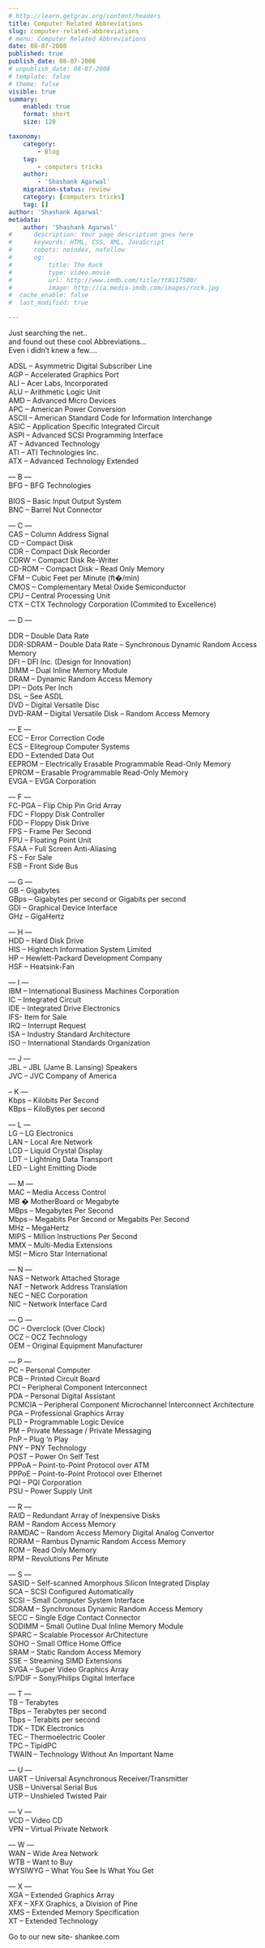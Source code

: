 ```yaml
---
# http://learn.getgrav.org/content/headers
title: Computer Related Abbreviations
slug: computer-related-abbreviations
# menu: Computer Related Abbreviations
date: 08-07-2008
published: true
publish_date: 08-07-2008
# unpublish_date: 08-07-2008
# template: false
# theme: false
visible: true
summary:
    enabled: true
    format: short
    size: 128

taxonomy:
    category:
        - Blog
    tag:
        - computers tricks
    author:
        - 'Shashank Agarwal'
    migration-status: review
    category: [computers tricks]
    tag: []
author: 'Shashank Agarwal'
metadata:
    author: 'Shashank Agarwal'
#      description: Your page description goes here
#      keywords: HTML, CSS, XML, JavaScript
#      robots: noindex, nofollow
#      og:
#          title: The Rock
#          type: video.movie
#          url: http://www.imdb.com/title/tt0117500/
#          image: http://ia.media-imdb.com/images/rock.jpg
#  cache_enable: false
#  last_modified: true

---
```


Just searching the net..  
and found out these cool Abbreviations…  
Even i didn’t knew a few….

ADSL – Asymmetric Digital Subscriber Line  
AGP – Accelerated Graphics Port  
ALI – Acer Labs, Incorporated  
ALU – Arithmetic Logic Unit  
AMD – Advanced Micro Devices  
APC – American Power Conversion  
ASCII – American Standard Code for Information Interchange  
ASIC – Application Specific Integrated Circuit  
ASPI – Advanced SCSI Programming Interface  
AT – Advanced Technology  
ATI – ATI Technologies Inc.  
ATX – Advanced Technology Extended

— B —  
BFG – BFG Technologies  
  
BIOS – Basic Input Output System  
BNC – Barrel Nut Connector

— C —  
CAS – Column Address Signal  
CD – Compact Disk  
CDR – Compact Disk Recorder  
CDRW – Compact Disk Re-Writer  
CD-ROM – Compact Disk – Read Only Memory  
CFM – Cubic Feet per Minute (ft�/min)  
CMOS – Complementary Metal Oxide Semiconductor  
CPU – Central Processing Unit  
CTX – CTX Technology Corporation (Commited to Excellence)

— D —

DDR – Double Data Rate  
DDR-SDRAM – Double Data Rate – Synchronous Dynamic Random Access Memory  
DFI – DFI Inc. (Design for Innovation)  
DIMM – Dual Inline Memory Module  
DRAM – Dynamic Random Access Memory  
DPI – Dots Per Inch  
DSL – See ASDL  
DVD – Digital Versatile Disc  
DVD-RAM – Digital Versatile Disk – Random Access Memory

— E —  
ECC – Error Correction Code  
ECS – Elitegroup Computer Systems  
EDO – Extended Data Out  
EEPROM – Electrically Erasable Programmable Read-Only Memory  
EPROM – Erasable Programmable Read-Only Memory  
EVGA – EVGA Corporation

— F —  
FC-PGA – Flip Chip Pin Grid Array  
FDC – Floppy Disk Controller  
FDD – Floppy Disk Drive  
FPS – Frame Per Second  
FPU – Floating Point Unit  
FSAA – Full Screen Anti-Aliasing  
FS – For Sale  
FSB – Front Side Bus

— G —  
GB – Gigabytes  
GBps – Gigabytes per second or Gigabits per second  
GDI – Graphical Device Interface  
GHz – GigaHertz

— H —  
HDD – Hard Disk Drive  
HIS – Hightech Information System Limited  
HP – Hewlett-Packard Development Company  
HSF – Heatsink-Fan

— I —  
IBM – International Business Machines Corporation  
IC – Integrated Circuit  
IDE – Integrated Drive Electronics  
IFS- Item for Sale  
IRQ – Interrupt Request  
ISA – Industry Standard Architecture  
ISO – International Standards Organization

— J —  
JBL – JBL (Jame B. Lansing) Speakers  
JVC – JVC Company of America

– K —  
Kbps – Kilobits Per Second  
KBps – KiloBytes per second

— L —  
LG – LG Electronics  
LAN – Local Are Network  
LCD – Liquid Crystal Display  
LDT – Lightning Data Transport  
LED – Light Emitting Diode

— M —  
MAC – Media Access Control  
MB � MotherBoard or Megabyte  
MBps – Megabytes Per Second  
Mbps – Megabits Per Second or Megabits Per Second  
MHz – MegaHertz  
MIPS – Million Instructions Per Second  
MMX – Multi-Media Extensions  
MSI – Micro Star International

— N —  
NAS – Network Attached Storage  
NAT – Network Address Translation  
NEC – NEC Corporation  
NIC – Network Interface Card

— O —  
OC – Overclock (Over Clock)  
OCZ – OCZ Technology  
OEM – Original Equipment Manufacturer

— P —  
PC – Personal Computer  
PCB – Printed Circuit Board  
PCI – Peripheral Component Interconnect  
PDA – Personal Digital Assistant  
PCMCIA – Peripheral Component Microchannel Interconnect Architecture  
PGA – Professional Graphics Array  
PLD – Programmable Logic Device  
PM – Private Message / Private Messaging  
PnP – Plug ‘n Play  
PNY – PNY Technology  
POST – Power On Self Test  
PPPoA – Point-to-Point Protocol over ATM  
PPPoE – Point-to-Point Protocol over Ethernet  
PQI – PQI Corporation  
PSU – Power Supply Unit

— R —  
RAID – Redundant Array of Inexpensive Disks  
RAM – Random Access Memory  
RAMDAC – Random Access Memory Digital Analog Convertor  
RDRAM – Rambus Dynamic Random Access Memory  
ROM – Read Only Memory  
RPM – Revolutions Per Minute

— S —  
SASID – Self-scanned Amorphous Silicon Integrated Display  
SCA – SCSI Configured Automatically  
SCSI – Small Computer System Interface  
SDRAM – Synchronous Dynamic Random Access Memory  
SECC – Single Edge Contact Connector  
SODIMM – Small Outline Dual Inline Memory Module  
SPARC – Scalable Processor ArChitecture  
SOHO – Small Office Home Office  
SRAM – Static Random Access Memory  
SSE – Streaming SIMD Extensions  
SVGA – Super Video Graphics Array  
S/PDIF – Sony/Philips Digital Interface

— T —  
TB – Terabytes  
TBps – Terabytes per second  
Tbps – Terabits per second  
TDK – TDK Electronics  
TEC – Thermoelectric Cooler  
TPC – TipidPC  
TWAIN – Technology Without An Important Name

— U —  
UART – Universal Asynchronous Receiver/Transmitter  
USB – Universal Serial Bus  
UTP – Unshieled Twisted Pair

— V —  
VCD – Video CD  
VPN – Virtual Private Network

— W —  
WAN – Wide Area Network  
WTB – Want to Buy  
WYSIWYG – What You See Is What You Get

— X —  
XGA – Extended Graphics Array  
XFX – XFX Graphics, a Division of Pine  
XMS – Extended Memory Specification  
XT – Extended Technology

Go to our new site- shankee.com
